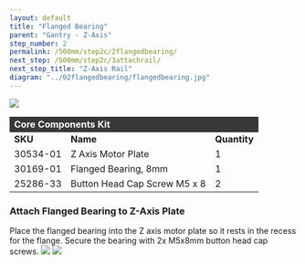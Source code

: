 ```yaml
---
layout: default
title: "Flanged Bearing"
parent: "Gantry - Z-Axis"
step_number: 2
permalink: /500mm/step2c/2flangedbearing/
next_step: /500mm/step2c/3attachrail/
next_step_title: "Z-Axis Rail"
diagram: "../02flangedbearing/flangedbearing.jpg"
---
```

<img src="../../step2/photo/jpfs_DSC2684.jpg">

<table>
  <tr>
    <td style="color:#fff;background: #383838" colspan="3">
      <b>Core Components Kit</b>
    </td>
  </tr>
  <tr>
    <td>
      <b>SKU</b>
    </td>
    <td>
      <b>Name</b>
    </td>
    <td>
      <b>Quantity</b>
    </td>
  </tr>
  <tr>
    <td>
      30534-01
    </td>
    <td>
      Z Axis Motor Plate
    </td>
    <td>
      1
    </td>
  </tr>
  <tr>
    <td>
      30169-01
    </td>
    <td>
      Flanged Bearing, 8mm
    </td>
    <td>
      1
    </td>
  </tr>
  <tr>
    <td>
      25286-33
    </td>
    <td>
      Button Head Cap Screw M5 x 8
    </td>
    <td>
      2
    </td>
  </tr>
</table>

<h3>Attach Flanged Bearing to Z-Axis Plate</h3>


Place the flanged bearing into the Z axis motor plate so it rests in the recess for the flange. Secure the bearing with 2x M5x8mm button head cap screws.
<img src="../../step2/photo/jpfs_DSC2680.jpg">
<img src="../../step2/photo/jpfs_DSC2681.jpg">



